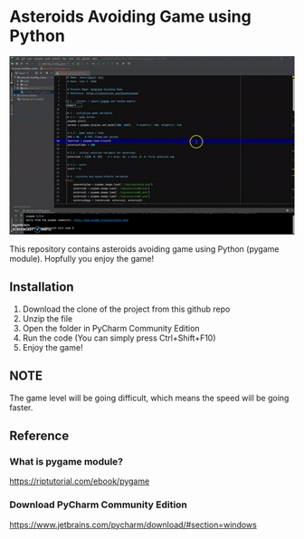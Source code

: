 # Asteroids Avoiding Game using Python

![](intro.gif) <br />

This repository contains asteroids avoiding game using Python (pygame module). Hopfully you enjoy the game!

## Installation
1. Download the clone of the project from this github repo
2. Unzip the file
3. Open the folder in PyCharm Community Edition
4. Run the code (You can simply press Ctrl+Shift+F10)
5. Enjoy the game!

## NOTE
The game level will be going difficult, which means the speed will be going faster.

## Reference
### What is pygame module?
https://riptutorial.com/ebook/pygame

### Download PyCharm Community Edition
https://www.jetbrains.com/pycharm/download/#section=windows
